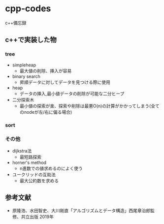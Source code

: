 # cpp-codes
c++備忘録
## c++で実装した物
### tree
- simpleheap
    - 最大値の削除、挿入が容易
- binary search
    - 昇順データに対してデータを見つける際に使用
- heap
    - データの挿入,最小値データの削除が可能な二分ヒープ
- 二分探索木
    - 最小値の探索が楽、探索や削除は最悪O(n)の計算がかかってしまう(全てのnodeが左/右に偏る場合)
### sort


### その他
- dijkstra法
    - 最短路探索
- horner's method
    - n進数での値求めるのによく使う
- ユークリッドの互助法
    - 最大公約数を求める
## 参考文献
- 原隆浩、水田智史、大川剛直「アルゴリズムとデータ構造」西尾章治郎監修、共立出版 2019年